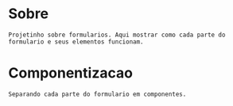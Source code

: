 # Sobre
    Projetinho sobre formularios. Aqui mostrar como cada parte do formulario e seus elementos funcionam.

# Componentizacao
    Separando cada parte do formulario em componentes.